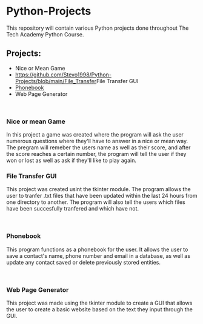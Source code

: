 # Python-Projects
This repository will contain various Python projects done throughout The Tech Academy Python Course.
<br>
<h2>Projects:</h2>
  <ul>
    <li><a href="https://github.com/Stevo1998/Python-Projects/blob/main/Nice_or_Mean_Game"></a>Nice or Mean Game</li>
    <li><a href="">https://github.com/Stevo1998/Python-Projects/blob/main/File_Transfer</a>File Transfer GUI</li>
    <li><a href="https://github.com/Stevo1998/Python-Projects/tree/main/Phonebook_Assignment">Phonebook</a></li>
    <li><a href="https://github.com/Stevo1998/Python-Projects/tree/main/Web%20Page%20Generator"></a>Web Page Generator</li>
  </ul>
<br>
<h3>Nice or mean Game</h3>
  <p>In this project a game was created where the program will ask the user numerous questions where they'll have to answer in a nice  or mean way. The pregram will remeber the users name as well as their score, and after the score reaches a certain number, the program will tell the user if they won or lost as well as ask if they'll like to play again.
<h3>File Transfer GUI</h3>
  <p>This project was created usint the tkinter module. The  program allows the user to tranfer .txt files that have been updated within the last 24 hours from one directory to another. The program will also tell the users which files have been succesfully tranfered and which have not.</p>
 <br>
<h3>Phonebook</h3>
  <p>This program functions as a phonebook for the user. It allows the user to save a contact's name, phone number and email in a database, as well as update any contact saved or delete previously stored entities.</p>
<br>
<h3>Web Page Generator</h3>
  <p>This project was made using the tkinter module to create a GUI that allows the user to create a basic website based on the text they input through the GUI.</p>
